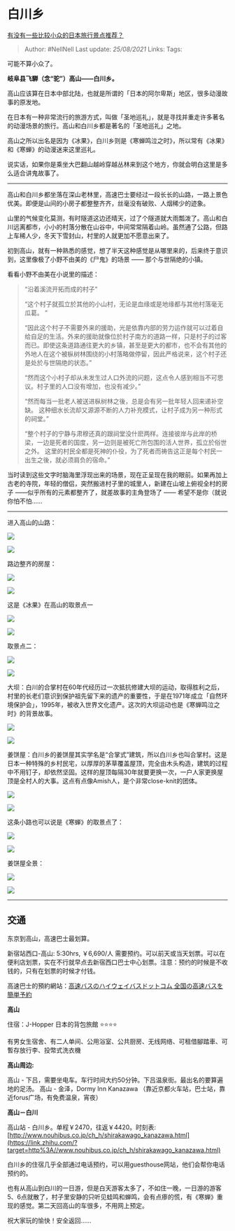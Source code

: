 # 白川乡
[有没有一些比较小众的日本旅行景点推荐？](https://www.zhihu.com/question/36797739/answer/702763223)

> Author: #NellNell
Last update: *25/08/2021*
Links:
Tags:

可能不算小众了。

**岐阜县飞騨（念“驼”）高山——白川乡。**

高山应该算在日本中部北陆，也就是所谓的「日本的阿尔卑斯」地区，很多动漫故事的原发地。

在日本有一种非常流行的旅游方式，叫做「圣地巡礼」，就是寻找并重走许多著名的动漫场景的旅行。高山和白川乡都是著名的「圣地巡礼」之地。

高山之所以出名是因为《冰果》，白川乡则是《寒蝉鸣泣之时》，所以常有《冰果》和《寒蝉》的动漫迷来这里巡礼。

说实话，如果你是乘坐大巴翻山越岭穿越丛林来到这个地方，你就会明白这里是多么适合讲鬼故事了。

---

高山和白川乡都坐落在深山老林里，高速巴士要经过一段长长的山路，一路上景色优美。即便是山间的小房子都整整齐齐，丝毫没有破败、人烟稀少的迹象。

山里的气候变化莫测，有时隧道这边还晴天，过了个隧道就大雨瓢泼了。高山和白川远离都市，小小的村落分散在山谷中，中间常常隔着山岭。虽然通了公路，但路上车稀人少，冬天下雪封山，村里的人就更加不愿意出来了。

初到高山，就有一种熟悉的感觉，想了半天这种感觉是从哪里来的，后来终于意识到，这里像极了小野不由美的《尸鬼》的场景 —— 那个与世隔绝的小镇。

看看小野不由美在小说里的描述：

> “沿着溪流开拓而成的村子”
>
> “这个村子就孤立於其他的小山村，无论是血缘或是地缘都与其他村落毫无瓜葛。 ”
>
> “因此这个村子不需要外来的援助，光是依靠内部的劳力运作就可以过着自给自足的生活。外来的援助就像位於村子南方的道路一样，只是村子的过客而已。即使这条道路通往更大的乡镇，甚至是更大的都市，也不会有其他的外地人在这个被枞树林围绕的小村落略做停留，因此严格说来，这个村子还是处於与世隔绝的状态。”
>
> “然而这个小村子却从未发生过人口外流的问题，这点令人感到相当不可思议。村子里的人口没有增加，也没有减少。”
>
> “然而每当一批老人被送进枞树林之後，总是会有另一批年轻人回来递补空缺。 这种细水长流却又源源不断的人力补充模式，让村子成为另一种形式的祠堂。”
>
> “整个村子的宁静与肃穆还真的跟祠堂没什麽两样。连接彼岸与此岸的桥梁，一边是死者的国度，另一边则是被死亡所包围的活人世界，孤立於俗世之外。 这里的村民全都是死神的仆役，为了死者而祷告这正是每个村民一出生之後，就必须肩负的宿命。”

当时读到这些文字时脑海里浮现出来的场景，现在正呈现在我的眼前。如果再加上古老的寺院，年轻的僧侣，突然搬进村子里的城里人，新建在山坡上俯视全村的房子 ——似乎所有的元素都整齐了，就差故事的主角登场了 —— 希望不是你（就说你怕不怕……

---

进入高山的山路：

![](https://pic2.zhimg.com/50/v2-b056c3354ec7fb522f5411e71a1ca38a_720w.jpg?source=c8b7c179)

![](https://pic2.zhimg.com/80/v2-b056c3354ec7fb522f5411e71a1ca38a_720w.jpg?source=c8b7c179)

路边整齐的房屋：

![](https://pic1.zhimg.com/50/v2-ed005a916a5ebaa3c80b13c426293f62_720w.jpg?source=c8b7c179)

![](https://pic1.zhimg.com/80/v2-ed005a916a5ebaa3c80b13c426293f62_720w.jpg?source=c8b7c179)

这是《冰果》在高山的取景点一

![](https://pic1.zhimg.com/50/v2-fdad2e020557491b827acd2dbe398958_720w.jpg?source=c8b7c179)

![](https://pic1.zhimg.com/80/v2-fdad2e020557491b827acd2dbe398958_720w.jpg?source=c8b7c179)

取景点二：

![](https://pic1.zhimg.com/50/v2-ef774c5c496ebeca2c307d398fed80a2_720w.jpg?source=c8b7c179)

![](https://pic1.zhimg.com/80/v2-ef774c5c496ebeca2c307d398fed80a2_720w.jpg?source=c8b7c179)

大坝：白川的合掌村在60年代经历过一次抵抗修建大坝的运动，取得胜利之后，村里的长老们意识到保护祖先留下来的遗产的重要性，于是在1971年成立「自然环境保护会」，1995年，被收入世界文化遗产。这次的大坝运动也是《寒蝉鸣泣之时》的背景故事。

![](https://pic1.zhimg.com/50/v2-836045f83ae951d82a5d7464d6030cf8_720w.jpg?source=c8b7c179)

![](https://pic1.zhimg.com/80/v2-836045f83ae951d82a5d7464d6030cf8_720w.jpg?source=c8b7c179)

姜饼屋：白川乡的姜饼屋其实学名是“合掌式”建筑，所以白川乡也叫合掌村。这是日本一种特殊的乡村民宅，以厚厚的茅草覆盖屋顶，完全由木头构造，建筑的过程中不用钉子，却依然坚固。这样的屋顶每隔30年就要更换一次，一户人家更换屋顶是全村人的大事。这点有点像Amish人，是个非常close-knit的团体。

![](https://pic1.zhimg.com/50/v2-8b0ed3257a7e1a49e30ac93f467a4c49_720w.jpg?source=c8b7c179)

![](https://pic1.zhimg.com/80/v2-8b0ed3257a7e1a49e30ac93f467a4c49_720w.jpg?source=c8b7c179)

这条小路也可以说是《寒蝉》的取景点了：

![](https://pic2.zhimg.com/50/v2-dddcfd969cdf7b96c99e0c674b9c6ff5_720w.jpg?source=c8b7c179)

![](https://pic2.zhimg.com/80/v2-dddcfd969cdf7b96c99e0c674b9c6ff5_720w.jpg?source=c8b7c179)

姜饼屋全景：

![](https://pic1.zhimg.com/50/v2-a7254e2efc6e2e3fbdec499433d76408_720w.jpg?source=c8b7c179)

![](https://pic1.zhimg.com/80/v2-a7254e2efc6e2e3fbdec499433d76408_720w.jpg?source=c8b7c179)

---

## 交通

东京到高山，高速巴士最划算。

新宿站西口-高山: 5:30hrs, ￥6,690/人 需要预约。可以前天或当天划票。可以在便利店划票，实在不行就早点去新宿西口巴士中心划票。注意：预约的时候是不收钱的，只有在划票的时候才付钱。

高速巴士的預約網站：[高速バスのハイウェイバスドットコム 全国の高速バスを簡単予約](https://link.zhihu.com/?target=https%3A//www.highwaybus.com/)

**高山**

住宿：J-Hopper 日本的背包旅館 ⭐️⭐️⭐️⭐️

有男女生宿舍、有二人单间、公用浴室、公共厨房、无线网络、可租借腳踏車、可暫存放行李、投幣式洗衣機

**高山周边:**

高山 - 下吕，需要坐电车。车行时间大约50分钟。下吕温泉街。最出名的要算遍地的足汤。 高山 - 金泽，Dormy Inn Kanazawa （靠近京都火车站，巴士站，靠近forus广场，有免费温泉，宵夜）

**高山－白川**

高山站 - 白川乡。单程￥2470，往返￥4420。时刻表: [http://www.nouhibus.co.jp/ch_h/shirakawago_kanazawa.html](https://link.zhihu.com/?target=http%3A//www.nouhibus.co.jp/ch_h/shirakawago_kanazawa.html)

白川乡的住宿几乎全部通过电话预约，可以用guesthouse网站，他们会帮你电话预约的。

也有从高山到白川的一日游，但是白天游客太多了，不如住一晚，一日游的游客5、6点就散了，村子里安静的只听见蛙鸣和蝉鸣，会有点瘆的慌，有《寒蝉》重现的感觉。第二天回高山的车很多，不用网上预定。

祝大家玩的愉快！安全返回……
